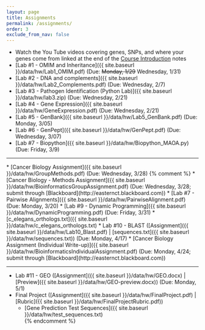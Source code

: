 ```yaml
---
layout: page
title: Assignments 
permalink: /assignments/
order: 3
exclude_from_nav: false
---
```

* Watch the You Tube videos covering genes, SNPs, and where your genes come from linked at the end of the <a href = "../notes/">Course Introduction</a> notes
* [Lab #1 - OMIM and Inheritance]({{ site.baseurl }}/data/hw/Lab1_OMIM.pdf) (Due: <strike>Monday, 1/29</strike> Wednesday, 1/31) 
* [Lab #2 - DNA and complements]({{ site.baseurl }}/data/hw/Lab2_Complements.pdf) (Due: Wednesday, 2/7) 
* [Lab #3 - Pathogen Identification (Python Lab)]({{ site.baseurl }}/data/hw/lab3.zip) (Due: Wednesday, 2/21) 
* [Lab #4 - Gene Expression]({{ site.baseurl }}/data/hw/GeneExpression.pdf) (Due: Wednesday, 2/21) 
* [Lab #5 - GenBank]({{ site.baseurl }}/data/hw/Lab5_GenBank.pdf) (Due: Monday, 3/05) 
* [Lab #6 - GenPept]({{ site.baseurl }}/data/hw/GenPept.pdf) (Due: Wednesday, 3/07) 
* [Lab #7 - Biopython]({{ site.baseurl }}/data/hw/Biopython_MAOA.py) (Due: Friday, 3/9) 
<hr>
* [Cancer Biology Assignment]({{ site.baseurl }}/data/hw/GroupMethods.pdf) (Due: Wednesday, 3/28) 
{% comment %}
* [Cancer Biology - Methods Assignment]({{ site.baseurl }}/data/hw/BioinformaticsGroupAssignment.pdf) (Due: Wednesday, 3/28; submit through [Blackboard](http://easternct.blackboard.com)) 
* [Lab #7 - Pairwise Alignments]({{ site.baseurl }}/data/hw/PairwiseAlignment.pdf) (Due: Monday, 3/20) 
* [Lab #9 - Dynamic Programming]({{ site.baseurl }}/data/hw/DynamicProgramming.pdf) (Due: Friday, 3/31) 
	* [c_elegans_orthologs.txt]({{ site.baseurl }}/data/hw/c_elegans_orthologs.txt) 
* Lab #10 - BLAST ([Assignment]({{ site.baseurl }}/data/hw/Lab10_Blast.pdf) |
[sequences.txt]({{ site.baseurl }}/data/hw/sequences.txt)) (Due: Monday, 4/17)
* [Cancer Biology Assignment (Individual Write-up)]({{ site.baseurl }}/data/hw/BioinformaticsIndividualAssignment.pdf) (Due: Monday, 4/24; submit through [Blackboard](http://easternct.blackboard.com)) 

***
* Lab #11 - GEO ([Assignment]({{ site.baseurl }}/data/hw/GEO.docx) |
[Preview]({{ site.baseurl }}/data/hw/GEO-preview.docx)) (Due: Monday, 5/1)
* Final Project ([Assignment]({{ site.baseurl }}/data/hw/FinalProject.pdf) | 
[Rubric]({{ site.baseurl }}/data/hw/FinalProjectRubric.pdf))
	* [Gene Prediction Test Sequences]({{ site.baseurl }}/data/hw/test_sequences.txt)  
{% endcomment %}
